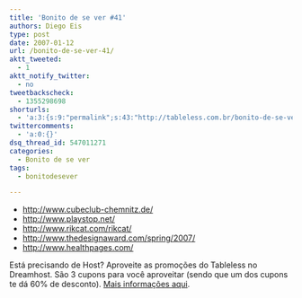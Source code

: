 ```yaml
---
title: 'Bonito de se ver #41'
authors: Diego Eis
type: post
date: 2007-01-12
url: /bonito-de-se-ver-41/
aktt_tweeted:
  - 1
aktt_notify_twitter:
  - no
tweetbackscheck:
  - 1355298698
shorturls:
  - 'a:3:{s:9:"permalink";s:43:"http://tableless.com.br/bonito-de-se-ver-41";s:7:"tinyurl";s:26:"http://tinyurl.com/3ctcrn3";s:4:"isgd";s:19:"http://is.gd/vX9ZaN";}'
twittercomments:
  - 'a:0:{}'
dsq_thread_id: 547011271
categories:
  - Bonito de se ver
tags:
  - bonitodesever

---
```

  * <http://www.cubeclub-chemnitz.de/>
  * <http://www.playstop.net/>
  * <http://www.rikcat.com/rikcat/>
  * <http://www.thedesignaward.com/spring/2007/>
  * <http://www.healthpages.com/>

Está precisando de Host? Aproveite as promoções do Tableless no Dreamhost. São 3 cupons para você aproveitar (sendo que um dos cupons te dá 60% de desconto). [Mais informações aqui][1].

 [1]: http://tableless.com.br/desconto-no-dreamhost
